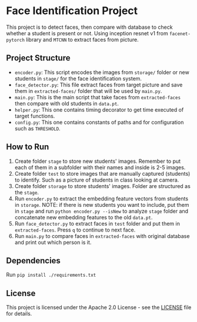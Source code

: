 # Face Identification Project

This project is to detect faces, then compare with database to check whether a student is present or not. Using inception resnet v1 from `facenet-pytorch` library and `MTCNN` to extract faces from picture.

## Project Structure

- `encoder.py`: This script encodes the images from `storage/` folder or new students in `stage/` for the face identification system.
- `face_detector.py`: This file extract faces from target picture and save them in `extracted-faces/` folder that will be used by `main.py`.
- `main.py`: This is the main script that take faces from `extracted-faces` then compare with old students in `data.pt`.
- `helper.py`: This one contains timing decorator to get time executed of target functions.
- `config.py`: This one contains constants of paths and for configuration such as `THRESHOLD`.

## How to Run
1. Create folder `stage` to store new students' images. Remember to put each of them in a subfolder with their names and inside is 2-5 images.
2. Create folder `test` to store images that are manually captured (students) to identify. Such as a picture of students in class looking at camera.
3. Create folder `storage` to store students' images. Folder are structured as the `stage`.
4. Run `encoder.py` to extract the embedding feature vectors from students in `storage`. NOTE: if there is new students you want to include, put them in `stage` and run `python encoder.py --isNew` to analyze `stage` folder and concatenate new embedding features to the old `data.pt`.
5. Run `face_detector.py` to extract faces in `test` folder and put them in `extracted-faces`. Press `q` to continue to next face.
6. Run `main.py` to compare faces in `extracted-faces` with original database and print out which person is it.


## Dependencies
Run `pip install ./requirements.txt`

## License
This project is licensed under the Apache 2.0 License - see the [LICENSE](LICENSE) file for details.
